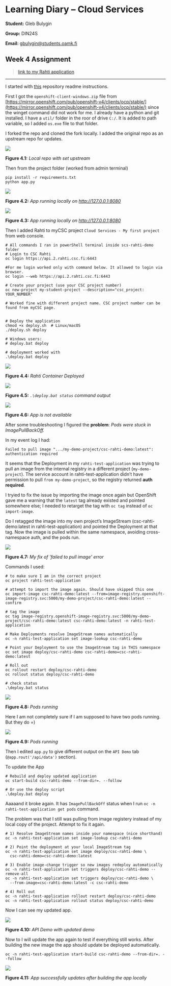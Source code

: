 # Learning Diary – Cloud Services

**Student:** Gleb Bulygin

**Group:** DIN24S

**Email:** [gbulygin@students.oamk.fi](gbulygin@students.oamk.fi)

## Week 4 Assignment

> [link to my Rahti application](https://csc-rahti-demo-route-rahti-test-application.2.rahtiapp.fi/)

---

I started with [this](https://github.com/Vikke82/csc-rahti-demo/) repository readme instructions.

First I got the `openshift-client-windows.zip` file from [https://mirror.openshift.com/pub/openshift-v4/clients/ocp/stable/](https://mirror.openshift.com/pub/openshift-v4/clients/ocp/stable/) since the winget command did not work for me. I already have a python and git installed. I have a `util/` folder in the roor of drive `C:/`. It is added to path variable, so I added `os.exe` file to that folder.

I forked the repo and cloned the fork locally. I added the original repo as an upstream repo for updates.

![](./img/1.png)

**Figure 4.1:** _Local repo with set upstream_

Then from the project folder (worked from admin terminal)

```
pip install -r requirements.txt
python app.py
```

![](./img/2.png)

**Figure 4.2:** _App running locally on http://127.0.0.1:8080_

![](./img/3.png)

**Figure 4.3:** _App running locally on http://127.0.0.1:8080_

Then I added Rahti to myCSC project `Cloud Services - My first project` from web console.

```
# All commands I ran in powerShell terminal inside scs-rahti-demo folder
# Login to CSC Rahti
oc login https://api.2.rahti.csc.fi:6443

#For me login worked only with command below. It allowed to login via browser.
oc login --web https://api.2.rahti.csc.fi:6443

# Create your project (use your CSC project number)
oc new-project my-student-project --description="csc_project: YOUR_NUMBER"

# Worked fine with different project name. CSC project number can be found from myCSC page.


# Deploy the application
chmod +x deploy.sh  # Linux/macOS
./deploy.sh deploy

# Windows users:
# deploy.bat deploy

# deployment worked with
.\deploy.bat deploy
```

![](./img/4.png)

**Figure 4.4:** _Rahti Container Deployed_

![](./img/5.png)

**Figure 4.5:** _`.\deploy.bat status` command output_

![](./img/6.png)

**Figure 4.6:** _App is not available_

After some troubleshooting I figured the **problem**: _Pods were stuck in ImagePullBackOff._

In my event log I had:

`Failed to pull image ".../my-demo-project/csc-rahti-demo:latest": authentication required`

It seems that the Deployment in my `rahti-test-application` was trying to pull an image from the internal registry in a different project (`my-demo-project`). The service account in rahti-test-application didn’t have permission to pull `from my-demo-project`, so the registry returned **auth required**.

I tryied to fix the issue by importing the image once again but OpenShift gave me a warning that the `latest` tag already existed and pointed somewhere else; I needed to retarget the tag with `oc tag` instead of `oc import-image`.

Do I retagged the image into my own project’s ImageStream (csc-rahti-demo:latest in rahti-test-application) and pointed the Deployment at that tag. Now the image is pulled within the same namespace, avoiding cross-namespace auth, and the pods run.

![](./img/7.png)

**Figure 4.7:** _My fix of 'failed to pull image' error_

Commands I used:

```
# to make sure I am in the correct project
oc project rahti-test-application

# attempt to import the image again. Should have skipped this one
oc import-image csc-rahti-demo:latest --from=image-registry.openshift-image-registry.svc:5000/my-demo-project/csc-rahti-demo:latest --confirm

# tag the image
oc tag image-registry.openshift-image-registry.svc:5000/my-demo-project/csc-rahti-demo:latest csc-rahti-demo:latest -n rahti-test-application

# Make Deployments resolve ImageStream names automatically
oc -n rahti-test-application set image-lookup csc-rahti-demo

# Point your Deployment to use the ImageStream tag in THIS namespace
oc set image deploy/csc-rahti-demo csc-rahti-demo=csc-rahti-demo:latest

# Roll out
oc rollout restart deploy/csc-rahti-demo
oc rollout status deploy/csc-rahti-demo

# check status
.\deploy.bat status
```

![](./img/8.png)

**Figure 4.8:** _Pods running_

Here I am not completely sure if I am supposed to have two pods running. But they do =)

![](./img/9.png)

**Figure 4.9:** _Pods running_

Then I edited `app.py` to give different output on the `API Demo` tab (`@app.rout('/api/data')` section).

To update the App

```
# Rebuild and deploy updated application
oc start-build csc-rahti-demo --from-dir=. --follow

# Or use the deploy script
.\deploy.bat deploy
```

Aaaaand it broke again. It has `ImagePullBackOff` status when I run `oc -n rahti-test-application get pods` command.

The problem was that I still was pulling from image registery instead of my local copy of the project. Attempt to fix it again.

```
# 1) Resolve ImageStream names inside your namespace (nice shorthand)
oc -n rahti-test-application set image-lookup csc-rahti-demo

# 2) Point the deployment at your local ImageStream tag
oc -n rahti-test-application set image deploy/csc-rahti-demo \
  csc-rahti-demo=csc-rahti-demo:latest

# 3) Enable image-change trigger so new images redeploy automatically
oc -n rahti-test-application set triggers deploy/csc-rahti-demo --remove-all
oc -n rahti-test-application set triggers deploy/csc-rahti-demo \
  --from-image=csc-rahti-demo:latest -c csc-rahti-demo

# 4) Roll out
oc -n rahti-test-application rollout restart deploy/csc-rahti-demo
oc -n rahti-test-application rollout status deploy/csc-rahti-demo
```

Now I can see my updated app.

![](./img/10.png)

**Figure 4.10:** _API Demo with updated demo_

Now to I will update the app again to test if everything still works. After building the new image the app should update be deployed automatically.

```
oc -n rahti-test-application start-build csc-rahti-demo --from-dir=. --follow
```

![](./img/11.png)

**Figure 4.11:** _App successfully updates after building the app locally_
